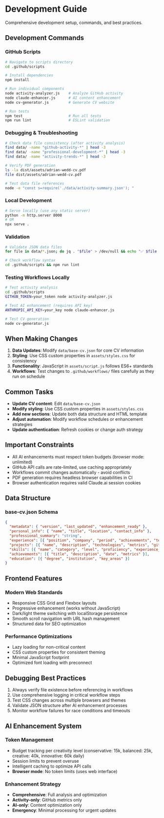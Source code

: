 # Development Guide

Comprehensive development setup, commands, and best practices.

## Development Commands

### GitHub Scripts
```bash
# Navigate to scripts directory
cd .github/scripts

# Install dependencies
npm install

# Run individual components
node activity-analyzer.js    # Analyze GitHub activity
node claude-enhancer.js      # AI content enhancement
node cv-generator.js         # Generate CV website

# Run tests
npm test                     # Run all tests
npm run lint                 # ESLint validation
```

### Debugging & Troubleshooting
```bash
# Check data file consistency (after activity analysis)
find data/ -name "github-activity-*" | head -3
find data/ -name "professional-development-*" | head -3
find data/ -name "activity-trends-*" | head -3

# Verify PDF generation
ls -la dist/assets/adrian-wedd-cv.pdf
file dist/assets/adrian-wedd-cv.pdf

# Test data file references
node -e "const s=require('./data/activity-summary.json'); "
```

### Local Development
```bash
# Serve locally (use any static server)
python -m http.server 8000
# OR
npx serve .
```

### Validation
```bash
# Validate JSON data files
for file in data/*.json; do jq . "$file" > /dev/null && echo "✅ $file valid"; done

# Check workflow syntax
cd .github/scripts && npm run lint
```

### Testing Workflows Locally
```bash
# Test activity analysis
cd .github/scripts
GITHUB_TOKEN=your_token node activity-analyzer.js

# Test AI enhancement (requires API key)
ANTHROPIC_API_KEY=your_key node claude-enhancer.js

# Test CV generation
node cv-generator.js
```

## When Making Changes

1. **Data Updates**: Modify `data/base-cv.json` for core CV information
2. **Styling**: Use CSS custom properties in `assets/styles.css` for consistency
3. **Functionality**: JavaScript in `assets/script.js` follows ES6+ standards
4. **Workflows**: Test changes to `.github/workflows/` files carefully as they run on schedule

## Common Tasks

- **Update CV content**: Edit `data/base-cv.json`
- **Modify styling**: Use CSS custom properties in `assets/styles.css`
- **Add new sections**: Update both data structure and HTML template
- **Adjust automation**: Modify workflow schedules or enhancement strategies
- **Update authentication**: Refresh cookies or change auth strategy

## Important Constraints

- All AI enhancements must respect token budgets (browser mode: unlimited)
- GitHub API calls are rate-limited, use caching appropriately
- Workflows commit changes automatically - avoid conflicts
- PDF generation requires headless browser capabilities in CI
- Browser authentication requires valid Claude.ai session cookies

## Data Structure

### base-cv.json Schema
```json
{
  "metadata": { "version", "last_updated", "enhancement_ready" },
  "personal_info": { "name", "title", "location", "contact_info" },
  "professional_summary": "string",
  "experience": [{ "position", "company", "period", "achievements", "technologies" }],
  "projects": [{ "name", "description", "technologies", "metrics", "github" }],
  "skills": [{ "name", "category", "level", "proficiency", "experience_years" }],
  "achievements": [{ "title", "description", "date", "metrics" }],
  "education": [{ "degree", "institution", "key_areas" }]
}
```

## Frontend Features

### Modern Web Standards
- Responsive CSS Grid and Flexbox layouts
- Progressive enhancement (works without JavaScript)
- Dark/light theme switching with localStorage persistence
- Smooth scroll navigation with URL hash management
- Structured data for SEO optimization

### Performance Optimizations
- Lazy loading for non-critical content
- CSS custom properties for consistent theming
- Minimal JavaScript footprint
- Optimized font loading with preconnect

## Debugging Best Practices

1. Always verify file existence before referencing in workflows
2. Use comprehensive logging in critical workflow steps
3. Test CSS changes across multiple browsers and themes
4. Validate JSON structure after AI enhancement processes
5. Monitor workflow failures for race conditions and timeouts

## AI Enhancement System

### Token Management
- Budget tracking per creativity level (conservative: 15k, balanced: 25k, creative: 40k, innovative: 60k daily)
- Session limits to prevent overuse
- Intelligent caching to optimize API calls
- **Browser mode**: No token limits (uses web interface)

### Enhancement Strategy
- **Comprehensive**: Full analysis and optimization
- **Activity-only**: GitHub metrics only
- **AI-only**: Content optimization only
- **Emergency**: Minimal processing for urgent updates

